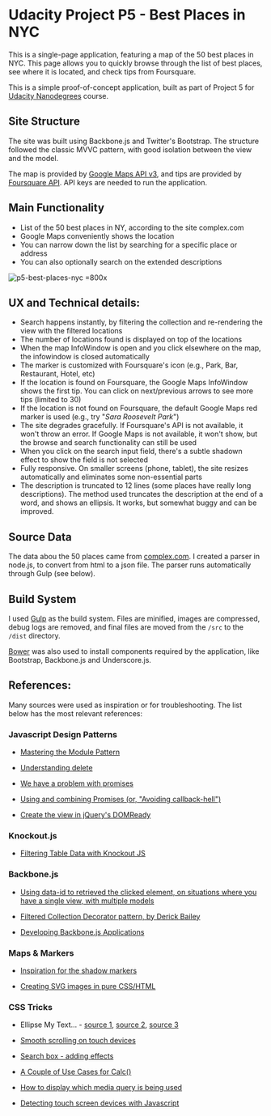 # Udacity Project P5 - Best Places in NYC

This is a single-page application, featuring a map of the 50 best places in NYC. This page allows you to quickly browse through the list of best places, see where it is located, and check tips from Foursquare.

This is a simple proof-of-concept application,  built as part of Project 5 for [Udacity Nanodegrees](https://www.udacity.com/nanodegree) course.


## Site Structure

The site was built using Backbone.js and Twitter's Bootstrap. The structure followed the classic MVVC pattern, with good isolation between the view and the model.

The map is provided by [Google Maps API v3](https://developers.google.com/maps/documentation/javascript), and tips are provided by [Foursquare API](https://developer.foursquare.com/). API keys are needed to run the application.


## Main Functionality

* List of the 50 best places in NY, according to the site complex.com
* Google Maps conveniently shows the location
* You can narrow down the list by searching for a specific place or address
* You can also optionally search on the extended descriptions

![p5-best-places-nyc =800x](https://cloud.githubusercontent.com/assets/11373126/8270345/6a4b59fc-17aa-11e5-8c94-8264846f6540.png)


## UX and Technical details:

* Search happens instantly, by filtering the collection and re-rendering the view with the filtered locations
* The number of locations found is displayed on top of the locations
* When the map InfoWindow is open and you click elsewhere on the map, the infowindow is closed automatically
* The marker is customized with Foursquare's icon (e.g., Park, Bar, Restaurant, Hotel, etc)
* If the location is found on Foursquare, the Google Maps InfoWindow shows the first tip. You can click on next/previous arrows to see more tips (limited to 30)
* If the location is not found on Foursquare, the default Google Maps red marker is used (e.g., try "*Sara Roosevelt Park*")
* The site degrades gracefully. If Foursquare's API is not available, it won't throw an error. If Google Maps is not available, it won't show, but the browse and search functionality can still be used
* When you click on the search input field, there's a subtle shadown effect to show the field is not selected
* Fully responsive. On smaller screens (phone, tablet), the site resizes automatically and eliminates some non-essential parts
* The description is truncated to 12 lines (some places have really long descriptions). The method used truncates the description at the end of a word, and shows an ellipsis. It works, but somewhat buggy and can be improved.


## Source Data

The data abou the 50 places came from [complex.com](http://www.complex.com/pop-culture/2014/07/the-50-coolest-places-in-nyc-right-now/). I created a parser in node.js, to convert from html to a json file. The parser runs automatically through Gulp (see below).


## Build System

I used [Gulp](http://gulpjs.com/) as the build system. Files are minified, images are compressed, debug logs are removed, and final files are moved from the `/src` to the `/dist` directory.

[Bower](http://bower.io/) was also used to install components required by the application, like Bootstrap, Backbone.js and Underscore.js.


## References:

Many sources were used as inspiration or for troubleshooting. The list below has the most relevant references:

### Javascript Design Patterns

- [Mastering the Module Pattern](http://toddmotto.com/mastering-the-module-pattern/)

- [Understanding delete](http://perfectionkills.com/understanding-delete/)

- [We have a problem with promises](http://pouchdb.com/2015/05/18/we-have-a-problem-with-promises.html)

- [Using and combining Promises (or, "Avoiding callback-hell")](http://www.nurkiewicz.com/2013/03/promises-and-deferred-objects-in-jquery.html)

- [Create the view in jQuery's DOMReady](http://stackoverflow.com/questions/10371539/why-define-anonymous-function-and-pass-jquery-as-the-argument/10372429#10372429)


### Knockout.js

- [Filtering Table Data with Knockout JS](http://ryanrahlf.com/filtering-table-data-with-knockout-js/)


### Backbone.js

- [Using data-id to retrieved the clicked element, on situations where you have a single view, with multiple models](https://lostechies.com/derickbailey/2011/10/11/backbone-js-getting-the-model-for-a-clicked-element/)

- [Filtered Collection Decorator pattern, by Derick Bailey](http://spin.atomicobject.com/2013/08/08/filter-backbone-collection/)

- [Developing Backbone.js Applications](http://addyosmani.github.io/backbone-fundamentals/#events)


### Maps & Markers

- [Inspiration for the shadow markers](http://www.foodspotting.com/find/within/40.74368139882518,-73.99250956170653/40.769687713159634,-73.91182871453856)

- [Creating SVG images in pure CSS/HTML](http://metafizzy.co/blog/making-svg-buttons/)


### CSS Tricks

- Ellipse My Text… - [source 1](https://css-tricks.com/line-clampin/), [source 2](http://html5hub.com/ellipse-my-text/), [source 3](http://jsfiddle.net/nLf0Ltf6/2/)

- [Smooth scrolling on touch devices](https://css-tricks.com/snippets/css/momentum-scrolling-on-ios-overflow-elements/)

- [Search box - adding effects](http://callmenick.com/post/various-css-input-text-styles)

- [A Couple of Use Cases for Calc()](https://css-tricks.com/a-couple-of-use-cases-for-calc/)

- [How to display which media query is being used](http://stackoverflow.com/questions/13730405/how-to-display-which-media-query-is-being-used)

- [Detecting touch screen devices with Javascript](http://stackoverflow.com/questions/3974827/detecting-touch-screen-devices-with-javascript)


